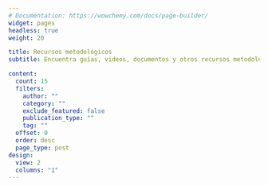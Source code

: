 ```yaml
---
# Documentation: https://wowchemy.com/docs/page-builder/
widget: pages
headless: true
weight: 20

title: Recursos metodológicos
subtitle: Encuentra guías, videos, documentos y otros recursos metodológicos creados por nuestros asesores

content:
  count: 15
  filters:
    author: ""
    category: ""
    exclude_featured: false
    publication_type: ""
    tag: ""
  offset: 0
  order: desc
  page_type: post
design:
  view: 2
  columns: "1"
---
```


